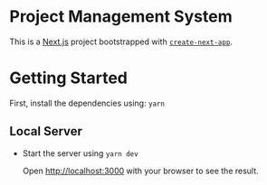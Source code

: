 # Project Management System

This is a [Next.js](https://nextjs.org/) project bootstrapped with [`create-next-app`](https://github.com/vercel/next.js/tree/canary/packages/create-next-app).

# Getting Started

First, install the dependencies using: `yarn`

## Local Server

- Start the server using `yarn dev`

  Open [http://localhost:3000](http://localhost:3000) with your browser to see the result.
